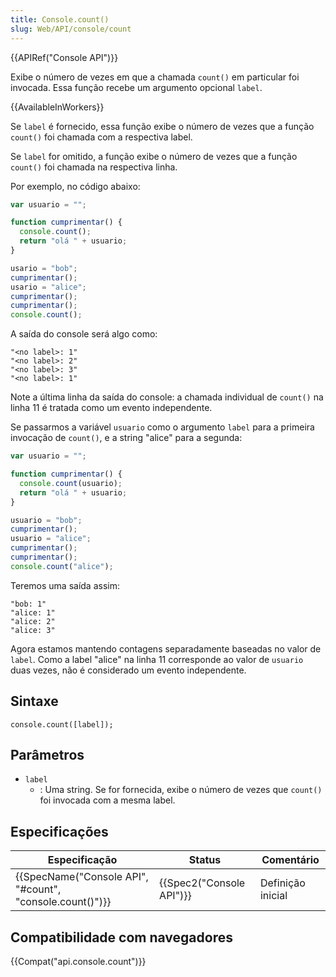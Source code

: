 ```yaml
---
title: Console.count()
slug: Web/API/console/count
---
```


{{APIRef("Console API")}}

Exibe o número de vezes em que a chamada `count()` em particular foi invocada. Essa função recebe um argumento opcional `label`.

{{AvailableInWorkers}}

Se `label` é fornecido, essa função exibe o número de vezes que a função `count()` foi chamada com a respectiva label.

Se `label` for omitido, a função exibe o número de vezes que a função `count()` foi chamada na respectiva linha.

Por exemplo, no código abaixo:

```js
var usuario = "";

function cumprimentar() {
  console.count();
  return "olá " + usuario;
}

usario = "bob";
cumprimentar();
usario = "alice";
cumprimentar();
cumprimentar();
console.count();
```

A saída do console será algo como:

```
"<no label>: 1"
"<no label>: 2"
"<no label>: 3"
"<no label>: 1"
```

Note a última linha da saída do console: a chamada individual de `count()` na linha 11 é tratada como um evento independente.

Se passarmos a variável `usuario` como o argumento `label` para a primeira invocação de `count()`, e a string "alice" para a segunda:

```js
var usuario = "";

function cumprimentar() {
  console.count(usuario);
  return "olá " + usuario;
}

usuario = "bob";
cumprimentar();
usuario = "alice";
cumprimentar();
cumprimentar();
console.count("alice");
```

Teremos uma saída assim:

```
"bob: 1"
"alice: 1"
"alice: 2"
"alice: 3"
```

Agora estamos mantendo contagens separadamente baseadas no valor de `label`. Como a label "alice" na linha 11 corresponde ao valor de `usuario` duas vezes, não é considerado um evento independente.

## Sintaxe

```
console.count([label]);
```

## Parâmetros

- `label`
  - : Uma string. Se for fornecida, exibe o número de vezes que `count()` foi invocada com a mesma label.

## Especificações

| Especificação                                                                | Status                           | Comentário        |
| ---------------------------------------------------------------------------- | -------------------------------- | ----------------- |
| {{SpecName("Console API", "#count", "console.count()")}} | {{Spec2("Console API")}} | Definição inicial |

## Compatibilidade com navegadores

{{Compat("api.console.count")}}
